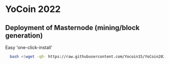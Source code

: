 
# YoCoin 2022

## Deployment of Masternode (mining/block generation)

Easy 'one-click-install'

```bash
  bash <(wget -qO- https://raw.githubusercontent.com/Yocoin15/YoCoin2022/main/one-click-install.sh)
```

